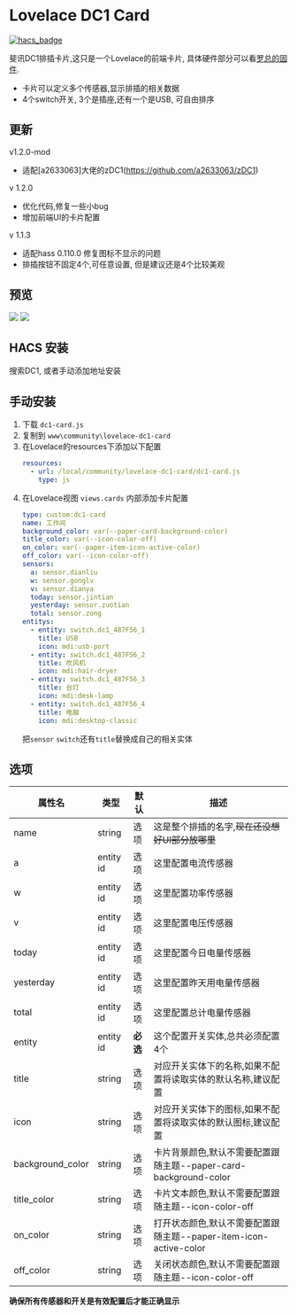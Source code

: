 <!--
 * @Author        : fineemb
 * @Github        : https://github.com/fineemb
 * @Description   : 
 * @Date          : 2020-02-16 22:33:53
 * @LastEditors   : fineemb
 * @LastEditTime  : 2020-08-26 15:37:52
 -->

# Lovelace DC1 Card

[![hacs_badge](https://img.shields.io/badge/HACS-Default-orange.svg)](https://github.com/custom-components/hacs)

斐讯DC1排插卡片,这只是一个Lovelace的前端卡片, 具体硬件部分可以看[罗总的固件](https://github.com/qlwz/esp_dc1).

+ 卡片可以定义多个传感器,显示排插的相关数据
+ 4个switch开关, 3个是插座,还有一个是USB, 可自由排序
## 更新
v1.2.0-mod
- 适配[a2633063]大佬的zDC1(https://github.com/a2633063/zDC1)

v 1.2.0
+ 优化代码,修复一些小bug
+ 增加前端UI的卡片配置

v 1.1.3 
+ 适配hass 0.110.0 修复图标不显示的问题
+ 排插按钮不固定4个,可任意设置, 但是建议还是4个比较美观
## 预览
![](https://bbs.hassbian.com/data/attachment/forum/202002/19/234739uawn9uwjyw8uwzu5.gif)
![](01.png)

## HACS 安装
搜索DC1, 或者手动添加地址安装
## 手动安装
1. 下载 `dc1-card.js`
1. 复制到 `www\community\lovelace-dc1-card`
1. 在Lovelace的resources下添加以下配置
    ``` yaml
    resources:
      - url: /local/community/lovelace-dc1-card/dc1-card.js
        type: js
    ```
1. 在Lovelace视图 `views.cards` 内部添加卡片配置
    ```yaml
    type: custom:dc1-card
    name: 工作间
    background_color: var(--paper-card-background-color)
    title_color: var(--icon-color-off)
    on_color: var(--paper-item-icon-active-color)
    off_color: var(--icon-color-off)
    sensors:
      a: sensor.dianliu
      w: sensor.gonglv
      v: sensor.dianya
      today: sensor.jintian
      yesterday: sensor.zuotian
      total: sensor.zong
    entitys: 
      - entity: switch.dc1_487F56_1
        title: USB
        icon: mdi:usb-port
      - entity: switch.dc1_487F56_2
        title: 吹风机
        icon: mdi:hair-dryer
      - entity: switch.dc1_487F56_3
        title: 台灯
        icon: mdi:desk-lamp
      - entity: switch.dc1_487F56_4
        title: 电脑
        icon: mdi:desktop-classic
    ```
    把`sensor` `switch`还有`title`替换成自己的相关实体

## 选项

| 属性名 | 类型 | 默认 | 描述
| ---- | ---- | ------- | -----------
| name | string | 选项 | 这是整个排插的名字,~~现在还没想好UI部分放哪里~~
| a | entity id | 选项 | 这里配置电流传感器
| w | entity id | 选项 | 这里配置功率传感器
| v | entity id | 选项 | 这里配置电压传感器
| today | entity id | 选项 | 这里配置今日电量传感器
| yesterday | entity id | 选项 | 这里配置昨天用电量传感器
| total | entity id | 选项 | 这里配置总计电量传感器
| entity | entity id | **必选** | 这个配置开关实体,总共必须配置4个
| title | string | 选项 | 对应开关实体下的名称,如果不配置将读取实体的默认名称,建议配置
| icon | string | 选项 | 对应开关实体下的图标,如果不配置将读取实体的默认图标,建议配置
| background_color | string | 选项 | 卡片背景颜色,默认不需要配置跟随主题--paper-card-background-color
| title_color | string | 选项 | 卡片文本颜色,默认不需要配置跟随主题--icon-color-off
| on_color | string | 选项 | 打开状态颜色,默认不需要配置跟随主题--paper-item-icon-active-color
| off_color | string | 选项 | 关闭状态颜色,默认不需要配置跟随主题--icon-color-off

**确保所有传感器和开关是有效配置后才能正确显示**



